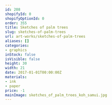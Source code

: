```yaml
---
id: 208
shopifyId: 0
shopifyOptionId: 0
order: 355
title: Sketches of palm trees
slug: sketches-of-palm-trees
url: art-works/sketches-of-palm-trees
aliases: []
categories:
- graphics
inStock: false
isVisible: false
height: 30
width: 21
date: 2017-01-01T00:00:00Z
materials:
- ink
- paper
price: -1
mainImage: sketches_of_palm_trees_koh_samui.jpg
---
```

